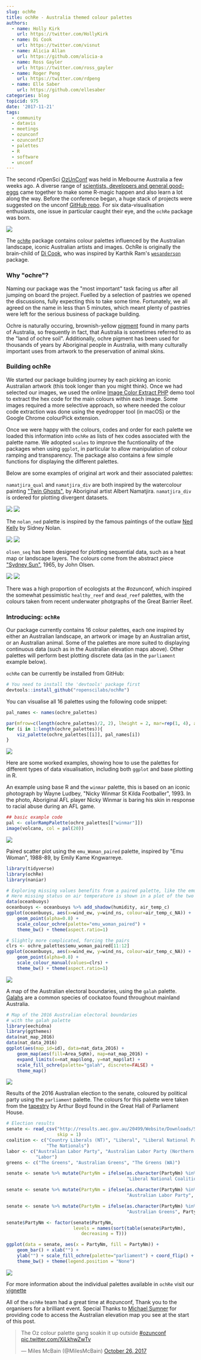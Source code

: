 ```yaml
---
slug: ochRe
title: ochRe - Australia themed colour palettes
authors:
  - name: Holly Kirk
    url: https://twitter.com/HollyKirk
  - name: Di Cook
    url: https://twitter.com/visnut
  - name: Alicia Allan
    url: https://github.com/alicia-a
  - name: Ross Gayler
    url: https://twitter.com/ross_gayler
  - name: Roger Peng
    url: https://twitter.com/rdpeng
  - name: Elle Saber
    url: https://github.com/ellesaber
categories: blog
topicid: 975
date: '2017-11-21'
tags:
  - community
  - datavis
  - meetings
  - ozunconf
  - ozunconf17
  - palettes
  - R
  - software
  - unconf
---
```


<script async src="https://platform.twitter.com/widgets.js" charset="utf-8"></script>

The second rOpenSci [OzUnConf](http://ozunconf17.ropensci.org/) was held in Melbourne Australia a few weeks ago. A diverse range of [scientists, developers and general good-eggs](https://ropensci.org/blog/2017/10/31/ozunconf2017/) came together to make some R-magic happen and also learn a lot along the way. Before the conference began, a huge stack of projects were suggested on the unconf  [GitHub repo](https://github.com/ropensci/ozunconf17/issues). For six data-visualisation enthusiasts, one issue in particular caught their eye, and the `ochRe` package was born.

![](/img/blog-images/2017-11-21-ochRe/AusElevationExamplePalettes.png)

The [`ochRe`](https://github.com/ropenscilabs/ochRe) package contains colour palettes influenced by the Australian landscape, iconic Australian artists and images. OchRe is originally the brain-child of [Di Cook](https://twitter.com/visnut), who was inspired by Karthik Ram's [`wesanderson`](https://github.com/karthik/wesanderson) package.  

### Why "ochre"?

Naming our package was the "most important" task facing us after all jumping on board the project. Fuelled by a selection of pastries we opened the discussions, fully expecting this to take some time. Fortunately, we all agreed on the name in less than 5 minutes, which meant plenty of pastries were left for the serious business of package building. 

Ochre is naturally occuring, brownish-yellow [pigment](https://en.wikipedia.org/wiki/Ochre) found in many parts of Australia, so frequently in fact, that Australia is sometimes referred to as the "land of ochre soil". Additionally, ochre pigment has been used for thousands of years by Aboriginal people in Australia, with many culturally important uses from artwork to the preservation of animal skins.

### Building ochRe

We started our package building journey by each picking an iconic Australian artwork (this took longer than you might think). Once we had selected our images, we used the online [Image Color Extract PHP](http://www.coolphptools.com/color_extract) demo tool to extract the hex code for the main colours within each image. Some images required a more selective approach, so where needed the colour code extraction was done using the eyedropper tool (in macOS) or the Google Chrome colourPick extension. 

Once we were happy with the colours, codes and order for each palette we loaded this information into `ochRe` as lists of hex codes associated with the palette name. We adopted `scales` to improve the fucntionality of the packages when using `ggplot`, in particular to allow manipulation of colour ramping and transparency. The package also contains a few simple functions for displaying the different palettes.

Below are some examples of original art work and their associated palettes:

`namatjira_qual` and `namatjira_div` are both inspired by the watercolour painting ["Twin Ghosts"](http://www.menziesartbrands.com/items/twin-ghosts), by Aboriginal artist Albert Namatjira. `namatjira_div` is ordered for plotting divergent datasets.

![](/img/blog-images/2017-11-21-ochRe/TwinGhosts_AlbertNamatjira.jpg)
![](/img/blog-images/2017-11-21-ochRe/namatjira_qual.png)

The `nolan_ned` palette is inspired by the famous paintings of the outlaw [Ned Kelly](https://cs.nga.gov.au/detail.cfm?irn=28926) by Sidney Nolan.

![](/img/blog-images/2017-11-21-ochRe/nedKelly_sidneyNolan.jpg)
![](/img/blog-images/2017-11-21-ochRe/nolan_ned.png)

`olsen_seq` has been designed for plotting sequential data, such as a heat map or landscape layers. The colours come from the abstract piece ["Sydney Sun"](https://artsearch.nga.gov.au/Detail-LRG.cfm?IRN=26102), 1965, by John Olsen.

![](/img/blog-images/2017-11-21-ochRe/sydneySun_johnOlsen.jpg)
![](/img/blog-images/2017-11-21-ochRe/olsen_seq.png)

There was a high proportion of ecologists at the #ozunconf, which inspired the somewhat pessimistic `healthy_reef` and `dead_reef` palettes, with the colours taken from recent underwater photgraphs of the Great Barrier Reef.

### Introducing: `ochRe`

Our package currently contains 16 colour palettes, each one inspired by either an Australian landscape, an artwork or image by an Australian artist, or an Australian animal. Some of the palettes are more suited to displaying continuous data (such as in the Australian elevation maps above). Other palettes will perform best plotting discrete data (as in the `parliament` example below).

`ochRe` can be currently be installed from GitHub:

```r
# You need to install the 'devtools' package first
devtools::install_github("ropenscilabs/ochRe")
```

You can visualise all 16 palettes using the following code snippet:

```r
pal_names <- names(ochre_palettes)

par(mfrow=c(length(ochre_palettes)/2, 2), lheight = 2, mar=rep(1, 4), adj = 0)
for (i in 1:length(ochre_palettes)){
    viz_palette(ochre_palettes[[i]], pal_names[i])
}
```
![](/img/blog-images/2017-11-21-ochRe/ochrePalettes.png)

Here are some worked examples, showing how to use the palettes for different types of data visualisation, including both `ggplot` and base plotting in R.

An example using base R and the `winmar` palette, this is based on an iconic photograph by Wayne Ludbey, "Nicky Winmar St Kilda Footballer", 1993. In the photo, Aboriginal AFL player Nicky Winmar is baring his skin in response to racial abuse during an AFL game.

```r
## basic example code
pal <- colorRampPalette(ochre_palettes[["winmar"]])
image(volcano, col = pal(20))
```
![](/img/blog-images/2017-11-21-ochRe/VolcanoWithWinmar.png)

Paired scatter plot using the `emu_Woman_paired` palette, inspired by "Emu Woman", 1988-89, by Emily Kame Kngwarreye.

```r
library(tidyverse)
library(ochRe)
library(naniar)

# Exploring missing values benefits from a paired palette, like the emu women
# Here missing status on air temperature is shown in a plot of the two wind variables
data(oceanbuoys)
oceanbuoys <- oceanbuoys %>% add_shadow(humidity, air_temp_c) 
ggplot(oceanbuoys, aes(x=wind_ew, y=wind_ns, colour=air_temp_c_NA)) + 
    geom_point(alpha=0.8) + 
    scale_colour_ochre(palette="emu_woman_paired") +
    theme_bw() + theme(aspect.ratio=1)

# Slightly more complicated, forcing the pairs
clrs <- ochre_palettes$emu_woman_paired[11:12]
ggplot(oceanbuoys, aes(x=wind_ew, y=wind_ns, colour=air_temp_c_NA)) + 
    geom_point(alpha=0.8) + 
    scale_colour_manual(values=clrs) +
    theme_bw() + theme(aspect.ratio=1)
```
![](/img/blog-images/2017-11-21-ochRe/Ochre_Example1.png)

A map of the Australian electoral boundaries, using the `galah` palette. [Galahs](https://en.wikipedia.org/wiki/Galah) are a common species of cockatoo found throughout mainland Australia.

```r
# Map of the 2016 Australian electoral boundaries
# with the galah palette
library(eechidna)
library(ggthemes)
data(nat_map_2016)
data(nat_data_2016)
ggplot(aes(map_id=id), data=nat_data_2016) +
    geom_map(aes(fill=Area_SqKm), map=nat_map_2016) +
    expand_limits(x=nat_map$long, y=nat_map$lat) + 
    scale_fill_ochre(palette="galah", discrete=FALSE) +
    theme_map()
```
![](/img/blog-images/2017-11-21-ochRe/Ochre_Example2.png)

Results of the 2016 Australian election to the senate, coloured by political party using the `parliament` palette. The colours for this palette were taken from the [tapestry](https://www.aph.gov.au/~/media/06%20Visit%20Parliament/66%20Parl%20House%20Art%20Collection/661%20five%20treasures/five%20treasures%20detail%20pics/M19840057UntitledBOYDunframed.png?la=en) by Arthur Boyd found in the Great Hall of Parliament House.

```r
# Election results
senate <- read_csv("http://results.aec.gov.au/20499/Website/Downloads/SenateSenatorsElectedDownload-20499.csv", 
                   skip = 1)
coalition <- c("Country Liberals (NT)", "Liberal", "Liberal National Party of Queensland", 
               "The Nationals")
labor <- c("Australian Labor Party", "Australian Labor Party (Northern Territory) Branch", 
           "Labor")
greens <- c("The Greens", "Australian Greens", "The Greens (WA)")

senate <- senate %>% mutate(PartyNm = ifelse(as.character(PartyNm) %in% coalition, 
                                             "Liberal National Coalition", PartyNm))

senate <- senate %>% mutate(PartyNm = ifelse(as.character(PartyNm) %in% labor, 
                                             "Australian Labor Party", PartyNm))

senate <- senate %>% mutate(PartyNm = ifelse(as.character(PartyNm) %in% greens, 
                                             "Australian Greens", PartyNm))

senate$PartyNm <- factor(senate$PartyNm, 
                         levels = names(sort(table(senate$PartyNm), 
                            decreasing = T)))

ggplot(data = senate, aes(x = PartyNm, fill = PartyNm)) + 
    geom_bar() + xlab("") + 
    ylab("") + scale_fill_ochre(palette="parliament") + coord_flip() + 
    theme_bw() + theme(legend.position = "None") 
```

![](/img/blog-images/2017-11-21-ochRe/Ochre_Example3.png)


For more information about the individual palettes available in `ochRe` visit our [vignette](https://github.com/ropenscilabs/ochRe/tree/master/vignettes)


All of the `ochRe` team had a great time at #ozunconf, Thank you to the organisers for a brilliant event. Special Thanks to [Michael Sumner](https://github.com/mdsumner) for providing code to access the Australian elevation map you see at the start of this post.


<blockquote class="twitter-tweet" data-lang="en"><p lang="en" dir="ltr">The Oz colour palette gang soakin it up outside <a href="https://twitter.com/hashtag/ozunconf?src=hash&amp;ref_src=twsrc%5Etfw">#ozunconf</a> <a href="https://t.co/XiLkhwZwTv">pic.twitter.com/XiLkhwZwTv</a></p>&mdash; Miles McBain (@MilesMcBain) <a href="https://twitter.com/MilesMcBain/status/923682409400250368?ref_src=twsrc%5Etfw">October 26, 2017</a></blockquote>



